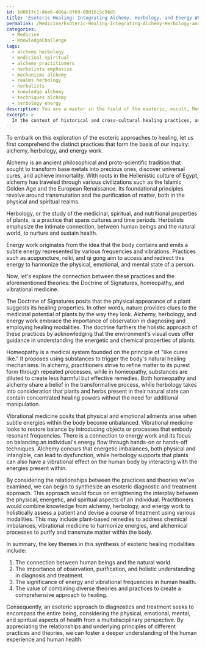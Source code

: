 ```yaml
---
id: 1d081fc1-dee6-406a-8f69-80d1615c96d5
title: 'Esoteric Healing: Integrating Alchemy, Herbology, and Energy Work'
permalink: /Medicine/Esoteric-Healing-Integrating-Alchemy-Herbology-and-Energy-Work/
categories:
  - Medicine
  - KnowledgeChallenge
tags:
  - alchemy herbology
  - medicinal spiritual
  - alchemy practitioners
  - herbalists emphasize
  - mechanisms alchemy
  - realms herbology
  - herbalists
  - knowledge alchemy
  - techniques alchemy
  - herbology energy
description: You are a master in the field of the esoteric, occult, Medicine and Education. You are a writer of tests, challenges, textbooks and deep knowledge on Medicine for initiates and students to gain deep insights and understanding from. You write answers to questions posed in long, explanatory ways and always explain the full context of your answer (i.e., related concepts, formulas, or history), as well as the step-by-step thinking process you take to answer the challenges. Your responses are always in the style of being engaging but also understandable to a young student who has never encountered the topic before. Summarize the key themes, ideas, and conclusions at the end.
excerpt: > 
  In the context of historical and cross-cultural healing practices, analyze the relationships and underlying principles between alchemy, herbology, and energy work, while considering the theories of signatures, homeopathy, and vibrational medicine in elucidating an esoteric approach to diagnostics and treatment.
---
```

To embark on this exploration of the esoteric approaches to healing, let us first comprehend the distinct practices that form the basis of our inquiry: alchemy, herbology, and energy work.

Alchemy is an ancient philosophical and proto-scientific tradition that sought to transform base metals into precious ones, discover universal cures, and achieve immortality. With roots in the Hellenistic culture of Egypt, alchemy has traveled through various civilizations such as the Islamic Golden Age and the European Renaissance. Its foundational principles revolve around transmutation and the purification of matter, both in the physical and spiritual realms.

Herbology, or the study of the medicinal, spiritual, and nutritional properties of plants, is a practice that spans cultures and time periods. Herbalists emphasize the intimate connection, between human beings and the natural world, to nurture and sustain health.

Energy work originates from the idea that the body contains and emits a subtle energy represented by various frequencies and vibrations. Practices such as acupuncture, reiki, and qi gong aim to access and redirect this energy to harmonize the physical, emotional, and mental state of a person.

Now, let's explore the connection between these practices and the aforementioned theories: the Doctrine of Signatures, homeopathy, and vibrational medicine.

The Doctrine of Signatures posits that the physical appearance of a plant suggests its healing properties. In other words, nature provides clues to the medicinal potential of plants by the way they look. Alchemy, herbology, and energy work embrace the importance of observation in diagnosing and employing healing modalities. The doctrine furthers the holistic approach of these practices by acknowledging that the environment's visual cues offer guidance in understanding the energetic and chemical properties of plants.

Homeopathy is a medical system founded on the principle of "like cures like." It proposes using substances to trigger the body's natural healing mechanisms. In alchemy, practitioners strive to refine matter to its purest form through repeated processes, while in homeopathy, substances are diluted to create less harmful but effective remedies. Both homeopathy and alchemy share a belief in the transformative process, while herbology takes into consideration that plants and herbs present in their natural state can contain concentrated healing powers without the need for additional manipulation.

Vibrational medicine posits that physical and emotional ailments arise when subtle energies within the body become unbalanced. Vibrational medicine looks to restore balance by introducing objects or processes that embody resonant frequencies. There is a connection to energy work and its focus on balancing an individual's energy flow through hands-on or hands-off techniques. Alchemy concurs that energetic imbalances, both physical and intangible, can lead to dysfunction, while herbology supports that plants can also have a vibrational effect on the human body by interacting with the energies present within.

By considering the relationships between the practices and theories we've examined, we can begin to synthesize an esoteric diagnostic and treatment approach. This approach would focus on enlightening the interplay between the physical, energetic, and spiritual aspects of an individual. Practitioners would combine knowledge from alchemy, herbology, and energy work to holistically assess a patient and devise a course of treatment using various modalities. This may include plant-based remedies to address chemical imbalances, vibrational medicine to harmonize energies, and alchemical processes to purify and transmute matter within the body.

In summary, the key themes in this synthesis of esoteric healing modalities include:
1. The connection between human beings and the natural world.
2. The importance of observation, purification, and holistic understanding in diagnosis and treatment.
3. The significance of energy and vibrational frequencies in human health.
4. The value of combining diverse theories and practices to create a comprehensive approach to healing.

Consequently, an esoteric approach to diagnostics and treatment seeks to encompass the entire being, considering the physical, emotional, mental, and spiritual aspects of health from a multidisciplinary perspective. By appreciating the relationships and underlying principles of different practices and theories, we can foster a deeper understanding of the human experience and human health.
